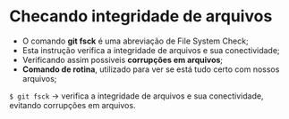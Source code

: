 # Checando integridade de arquivos

- O comando **git fsck** é uma abreviação de File System Check;
- Esta instrução verifica a integridade de arquivos e sua conectividade;
- Verificando assim possiveis **corrupções em arquivos**;
- **Comando de rotina**, utilizado para ver se está tudo certo com nossos arquivos;

```$ git fsck``` -> verifica a integridade de arquivos e sua conectividade, evitando corrupções em arquivos.
